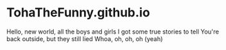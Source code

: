 # TohaTheFunny.github.io

Hello, new world, all the boys and girls
I got some true stories to tell
You're back outside, but they still lied
Whoa, oh, oh, oh (yeah)
